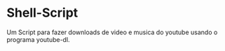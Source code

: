 # Shell-Script
Um Script para fazer downloads de video e musica do youtube usando o programa youtube-dl.
